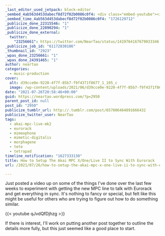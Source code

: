 ```yaml
---
_last_editor_used_jetpack: block-editor
_oembed_4ab563d453dabecf8d72f02b0086c0f4: <div class="embed-youtube"><iframe title="How to Setup Akai MPC Firmware 2.10 to Sync With Eurorack" width="750" height="422" src="https://www.youtube.com/embed/qJvdQfDjhzg?feature=oembed" frameborder="0" allow="accelerometer; autoplay; clipboard-write; encrypted-media; gyroscope; picture-in-picture; web-share" referrerpolicy="strict-origin-when-cross-origin" allowfullscreen></iframe></div>
_oembed_time_4ab563d453dabecf8d72f02b0086c0f4: "1726129712"
_publicize_done_22315546: "1"
_publicize_done_22890294: "1"
_publicize_done_external:
  twitter:
    "23256661": https://twitter.com/NearTao/status/1419764167679033346
_publicize_job_id: "61172830186"
_thumbnail_id: "2923"
_wpas_done_23256661: "1"
_wpas_done_24391465: "1"
author: neartao
categories:
  - music-production
cover:
  alt: d39cce0e-9220-4f7f-85b7-f9f4371f8677_1_105_c
  image: /wp-content/uploads/2021/06/d39cce0e-9220-4f7f-85b7-f9f4371f8677_1_105_c.jpeg
date: "2021-07-26T20:58:46+00:00"
guid: https://neartao.wordpress.com/?p=2950
parent_post_id: null
post_id: "2950"
publicize_tumblr_url: http://.tumblr.com/post/657806464891666432
publicize_twitter_user: NearTao
tags:
  - akai-mpc-live-mk2
  - eurorack
  - mimeophone
  - mimetic-digitalis
  - morphagene
  - tete
  - tetrapad
timeline_notification: "1627333130"
title: How to Setup The Akai MPC X/One/Live II to Sync With Eurorack
url: /2021/07/26/how-to-setup-the-akai-mpc-x-one-live-ii-to-sync-with-eurorack/

---
```

Just posted a video up on some of the things I've done over the last few weeks to experiment with getting the new MPC line to talk with Eurorack and get everything in sync. It's nothing to fancy or special, but felt like this might be useful for others who are trying to figure out how to do something similar.

{{< youtube qJvdQfDjhzg >}}

If there is interest, I'll work on putting another post together to outline the details more fully, but this just seemed like a good place to start.
